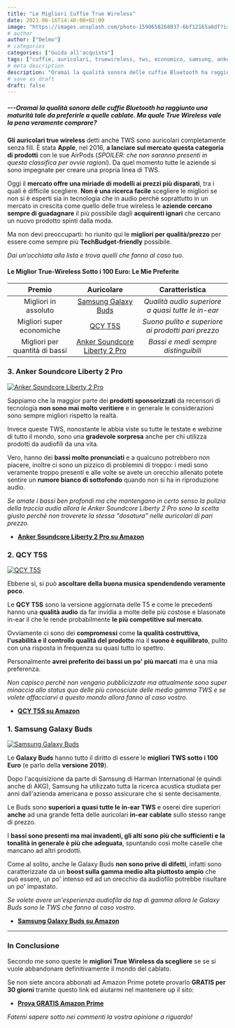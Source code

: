 ```yaml
---
title: "Le Migliori Cuffie True Wireless"
date: 2021-06-16T14:40:00+02:00
image: "https://images.unsplash.com/photo-1590658268037-6bf12165a8df?ixlib=rb-1.2.1&ixid=MnwxMjA3fDB8MHxwaG90by1wYWdlfHx8fGVufDB8fHx8&auto=format&fit=crop&w=889&q=80"
# author
author: ["Delmo"]
# categories
categories: ["Guida all'acquisto"]
tags: ["cuffie, auricolari, truewireless, tws, economico, samsung, anker, qcy"]
# meta description
description: "Oramai la qualità sonora delle cuffie Bluetooth ha raggiunto una maturità tale da preferirle a quelle cablate. Ma quale True Wireless vale la pena veramente comprare?"
# save as draft
draft: false
---
```


##### ---Oramai la qualità sonora delle cuffie Bluetooth ha raggiunto una maturità tale da preferirle a quelle cablate. Ma quale True Wireless vale la pena veramente comprare?

**Gli auricolari true wireless** detti anche TWS sono auricolari completamente senza fili. È stata **Apple**, nel 2016, **a lanciare sul mercato questa categoria di prodotti** con le sue AirPods (*SPOILER: che non saranno presenti in questa classifica per ovvie ragioni*).
Da quel momento tutte le aziende si sono impegnate per creare una propria linea di TWS.

Oggi il **mercato offre una miriade di modelli ai prezzi più disparati**, tra i quali è difficile scegliere.
**Non è una ricerca facile** scegliere le migliori se non si è esperti sia in tecnologia che in audio perchè soprattutto in un mercato in crescita come quello delle true wireless le **aziende cercano sempre di guadagnare** il più possibile dagli **acquirenti ignari** che cercano un nuovo prodotto spinti dalla moda.

Ma non devi preoccuparti: ho riunito qui le **migliori per qualità/prezzo** per essere come sempre più **TechBudget-friendly** possibile.

*Dai un’occhiata alla lista e trova quelli che fanno al caso tuo.*

#### Le Miglior True-Wireless Sotto i 100 Euro: Le Mie Preferite

|           Premio          |                       Auricolare                       |                    Caratteristica                   |
|:-------------------------:|:----------------------------------------------------:|:---------------------------------------------------:|
| Migliori in assoluto      | [Samsung Galaxy Buds](https://amzn.to/2SFZgpd) | *Qualità audio superiore a quasi tutte le in-ear*                          |
| Migliori super economiche      | [QCY T5S](https://amzn.to/3pZEUDp)               | *Suono pulito e superiore ai prodotti pari prezzo* |
| Migliori per quantità di bassi | [Anker Soundcore Liberty 2 Pro](https://amzn.to/3d4rS2z)        | *Bassi e medi sempre distinguibili*             |

### 3. Anker Soundcore Liberty 2 Pro

[![Anker Soundcore Liberty 2 Pro](https://images-na.ssl-images-amazon.com/images/I/610ZI5OlXzL._AC_SX569_.jpg)](https://amzn.to/3d4rS2z)

Sappiamo che la maggior parte dei **prodotti sponsorizzati** da recensori di tecnologia **non sono mai molto veritiere** e in generale le considerazioni sono sempre migliori rispetto la realtà.

Invece queste TWS, nonostante le abbia viste su tutte le testate e webzine di tutto il mondo, sono una **gradevole sorpresa** anche per chi utilizza prodotti da audiofili da una vita.

Vero, hanno dei **bassi molto pronunciati** e a qualcuno potrebbero non piacere, inoltre ci sono un pizzico di problemini di troppo: i medi sono veramente troppo presenti e alle volte se avete un orecchio allenato potete sentire un **rumore bianco di sottofondo** quando non si ha in riproduzione audio.

*Se amate i bassi ben profondi ma che mantengano in certo senso la pulizia della traccia audio allora le Anker Soundcore Liberty 2 Pro sono la scelta giusto perchè non troverete la stessa "dosatura" nelle auricolari di pari prezzo.*

- **[Anker Soundcore Liberty 2 Pro su Amazon](https://amzn.to/3d4rS2z)**

### 2. QCY T5S

[![QCY T5S](https://gloimg.gbtcdn.com/images/pdm-product-pic/Electronic/2019/12/30/source-img/20191230102717_94128.jpg_500x500.jpg)](https://amzn.to/3pZEUDp)

Ebbene sì, si può **ascoltare della buona musica spendendendo veramente poco**.

Le **QCY T5S** sono la versione aggiornata delle T5 e come le precedenti hanno una **qualità audio** da far invidia a molte delle più costose e blasonate in-ear il che le rende probabilmente **le più competitive sul mercato**.

Ovviamente ci sono dei **compromessi** come **la qualità costruttiva, l'usabilità e il controllo qualità del prodotto** ma il **suono è equilibrato**, pulito con una risposta in frequenza su quasi tutto lo spettro.

Personalmente **avrei preferito dei bassi un po' più marcati** ma è una mia preferenza.

*Non capisco perchè non vengano pubblicizzate ma attualmente sono super minaccia allo status quo delle più conosciute delle medio gamma TWS e se volete affacciarvi a questo mondo allora fanno al caso vostro.*

- **[QCY T5S su Amazon](https://amzn.to/3pZEUDp)**

### 1. Samsung Galaxy Buds

[![Samsung Galaxy Buds](https://images-na.ssl-images-amazon.com/images/I/61VXiX16RmL._AC_SL1500_.jpg)](https://amzn.to/2SFZgpd)

Le **Galaxy Buds** hanno tutto il diritto di essere le **migliori TWS sotto i 100 Euro** (e parlo della **versione 2019**).

Dopo l'acquisizione da parte di Samsung di Harman International (e quindi anche di AKG), Samsung ha utilizzato tutta la ricerca acustica studiata per anni dall'azienda americana e posso assicurare che si sente decisamente.

Le Buds sono **superiori a quasi tutte le in-ear TWS** e oserei dire superiori **anche** ad una grande fetta delle auricolari **in-ear cablate** sullo stesso range di prezzo.

I **bassi sono presenti ma mai invadenti, gli alti sono più che sufficienti e la tonalità in generale è più che adeguata**, spuntando così molte caselle che mancano ad altri prodotti.

Come al solito, anche le Galaxy Buds **non sono prive di difetti**, infatti sono caratterizzate da un **boost sulla gamma medio alta piuttosto ampio** che può essere, un po' intenso ed ad un orecchio da audiofilo potrebbe risultare un po' impastato.

*Se volete avere un'esperienza audiofila da top di gamma allora le Galaxy Buds sono le TWS che fanno al caso vostro.*

- **[Samsung Galaxy Buds su Amazon](https://amzn.to/2SFZgpd)**

___

### In Conclusione

Secondo me sono queste le **migliori True Wireless da scegliere** se se si vuole abbandonare definitivamente il mondo del cablato.

Se non siete ancora abbonati ad Amazon Prime potete provarlo **GRATIS per 30 giorni** tramite questo link ed aiutarmi nel mantenere up il sito:

- **[Prova GRATIS Amazon Prime](https://amzn.to/3zrJKOm)**

*Fatemi sapere sotto nei commenti la vostra opinione a riguardo!*
